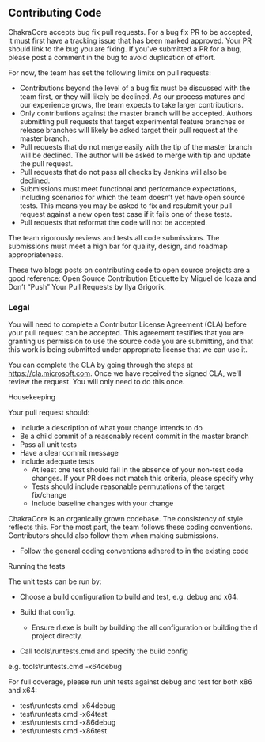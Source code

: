## Contributing Code

ChakraCore accepts bug fix pull requests. For a bug fix PR to be accepted, it must first have a tracking issue that has been marked approved. Your PR should link to the bug you are fixing. If you've submitted a PR for a bug, please post a comment in the bug to avoid duplication of effort. 

For now, the team has set the following limits on pull requests:
* Contributions beyond the level of a bug fix must be discussed with the team first, or they will likely be declined. As our process matures and our experience grows, the team expects to take larger contributions.
* Only contributions against the master branch will be accepted. Authors submitting pull requests that target experimental feature branches or release branches will likely be asked target their pull request at the master branch.
* Pull requests that do not merge easily with the tip of the master branch will be declined. The author will be asked to merge with tip and update the pull request.
* Pull requests that do not pass all checks by Jenkins will also be declined.
* Submissions must meet functional and performance expectations, including scenarios for which the team doesn’t yet have open source tests. This means you may be asked to fix and resubmit your pull request against a new open test case if it fails one of these tests.
* Pull requests that reformat the code will not be accepted.

The team rigorously reviews and tests all code submissions. The submissions must meet a high bar for quality, design, and roadmap appropriateness.

These two blogs posts on contributing code to open source projects are a good reference: Open Source Contribution Etiquette by Miguel de Icaza and Don’t “Push” Your Pull Requests by Ilya Grigorik.


### Legal

You will need to complete a Contributor License Agreement (CLA) before your pull request can be accepted. This agreement testifies that you are granting us permission to use the source code you are submitting, and that this work is being submitted under appropriate license that we can use it.

You can complete the CLA by going through the steps at https://cla.microsoft.com. Once we have received the signed CLA, we'll review the request. You will only need to do this once.

Housekeeping

Your pull request should:
* Include a description of what your change intends to do
* Be a child commit of a reasonably recent commit in the master branch
* Pass all unit tests
* Have a clear commit message
* Include adequate tests
  * At least one test should fail in the absence of your non-test code changes. If your PR does not match this criteria, please specify why
  * Tests should include reasonable permutations of the target fix/change
  * Include baseline changes with your change

ChakraCore is an organically grown codebase. The consistency of style reflects this. For the most part, the team follows these coding conventions. Contributors should also follow them when making submissions. 

* Follow the general coding conventions adhered to in the existing code

Running the tests

The unit tests can be run by:
* Choose a build configuration to build and test, e.g. debug and x64.
* Build that config. 
  * Ensure rl.exe is built by building the all configuration or building the rl project directly.

* Call  tools\runtests.cmd  and specify the build config

e.g.  tools\runtests.cmd -x64debug 

For full coverage, please run unit tests against debug and test for both x86 and x64:
* test\runtests.cmd -x64debug 
* test\runtests.cmd -x64test 
* test\runtests.cmd -x86debug 
* test\runtests.cmd -x86test 

# 